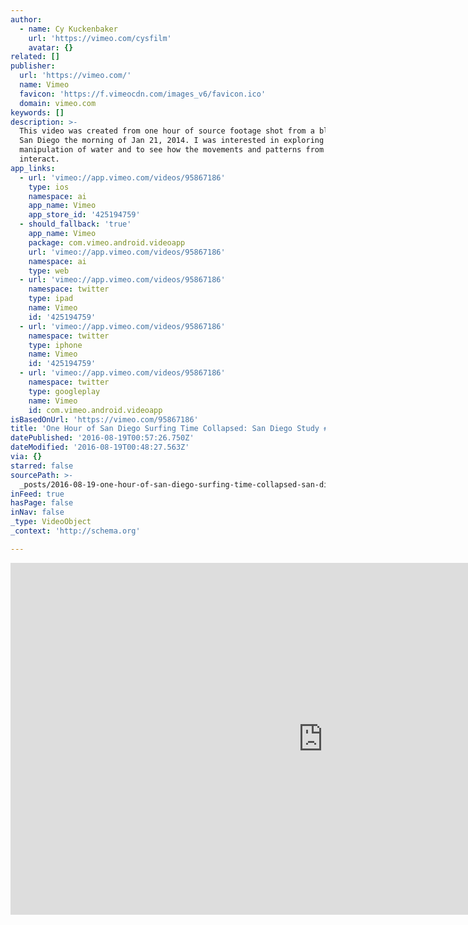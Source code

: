 ```yaml
---
author:
  - name: Cy Kuckenbaker
    url: 'https://vimeo.com/cysfilm'
    avatar: {}
related: []
publisher:
  url: 'https://vimeo.com/'
  name: Vimeo
  favicon: 'https://f.vimeocdn.com/images_v6/favicon.ico'
  domain: vimeo.com
keywords: []
description: >-
  This video was created from one hour of source footage shot from a bluff in
  San Diego the morning of Jan 21, 2014. I was interested in exploring the
  manipulation of water and to see how the movements and patterns from surfing
  interact.
app_links:
  - url: 'vimeo://app.vimeo.com/videos/95867186'
    type: ios
    namespace: ai
    app_name: Vimeo
    app_store_id: '425194759'
  - should_fallback: 'true'
    app_name: Vimeo
    package: com.vimeo.android.videoapp
    url: 'vimeo://app.vimeo.com/videos/95867186'
    namespace: ai
    type: web
  - url: 'vimeo://app.vimeo.com/videos/95867186'
    namespace: twitter
    type: ipad
    name: Vimeo
    id: '425194759'
  - url: 'vimeo://app.vimeo.com/videos/95867186'
    namespace: twitter
    type: iphone
    name: Vimeo
    id: '425194759'
  - url: 'vimeo://app.vimeo.com/videos/95867186'
    namespace: twitter
    type: googleplay
    name: Vimeo
    id: com.vimeo.android.videoapp
isBasedOnUrl: 'https://vimeo.com/95867186'
title: 'One Hour of San Diego Surfing Time Collapsed: San Diego Study #4'
datePublished: '2016-08-19T00:57:26.750Z'
dateModified: '2016-08-19T00:48:27.563Z'
via: {}
starred: false
sourcePath: >-
  _posts/2016-08-19-one-hour-of-san-diego-surfing-time-collapsed-san-diego-stud.md
inFeed: true
hasPage: false
inNav: false
_type: VideoObject
_context: 'http://schema.org'

---
```

<iframe src="https://cdn.embedly.com/widgets/media.html?src=https%3A%2F%2Fplayer.vimeo.com%2Fvideo%2F95867186&amp;url=https%3A%2F%2Fvimeo.com%2F95867186&amp;image=https%3A%2F%2Fi.vimeocdn.com%2Fvideo%2F475884116_1280.jpg&amp;key=b7d04c9b404c499eba89ee7072e1c4f7&amp;type=text%2Fhtml&amp;schema=vimeo" width="1000" height="563" scrolling="no" frameborder="0" allowfullscreen="" style=""></iframe>